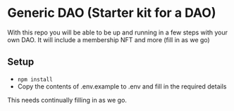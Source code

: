 # Generic DAO (Starter kit for a DAO)

With this repo you will be able to be up and running in a few steps with your own DAO. It will include a membership NFT and more (fill in as we go)

## Setup

- `npm install`
- Copy the contents of .env.example to .env and fill in the required details

This needs continually filling in as we go.